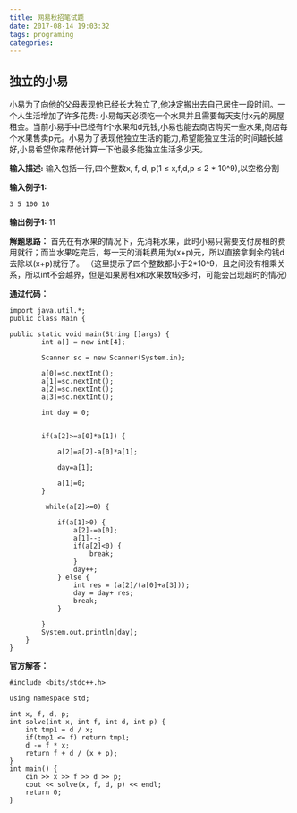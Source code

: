 ```yaml
---
title: 网易秋招笔试题
date: 2017-08-14 19:03:32
tags: programing
categories: 
---
```


<!--TOC-->

## 独立的小易

小易为了向他的父母表现他已经长大独立了,他决定搬出去自己居住一段时间。一个人生活增加了许多花费: 小易每天必须吃一个水果并且需要每天支付x元的房屋租金。当前小易手中已经有f个水果和d元钱,小易也能去商店购买一些水果,商店每个水果售卖p元。小易为了表现他独立生活的能力,希望能独立生活的时间越长越好,小易希望你来帮他计算一下他最多能独立生活多少天。 
<!--more-->
**输入描述:**
输入包括一行,四个整数x, f, d, p(1 ≤ x,f,d,p ≤ 2 * 10^9),以空格分割

**输入例子1:**
```
3 5 100 10
```

**输出例子1:**
11

**解题思路：**
首先在有水果的情况下，先消耗水果，此时小易只需要支付房租的费用就行；而当水果吃完后，每一天的消耗费用为(x+p)元，所以直接拿剩余的钱d去除以(x+p)就行了。
（这里提示了四个整数都小于2*10^9，且之间没有相乘关系，所以int不会越界，但是如果房租x和水果数f较多时，可能会出现超时的情况）

**通过代码：**
```
import java.util.*;
public class Main {
 
public static void main(String []args) {
        int a[] = new int[4];

        Scanner sc = new Scanner(System.in);

        a[0]=sc.nextInt();
        a[1]=sc.nextInt();
        a[2]=sc.nextInt();
        a[3]=sc.nextInt();

        int day = 0;
    
    
    	if(a[2]>=a[0]*a[1]) {
            
            a[2]=a[2]-a[0]*a[1];
            
            day=a[1];
            
            a[1]=0;
        }

         while(a[2]>=0) {

            if(a[1]>0) {
                a[2]-=a[0];
                a[1]--;
                if(a[2]<0) {
                    break;
                }
                day++;
            } else {
                int res = (a[2]/(a[0]+a[3]));
                day = day+ res;
                break;
            }

        }
        System.out.println(day);
    }
}

```

**官方解答：**
```
#include <bits/stdc++.h>

using namespace std;

int x, f, d, p;
int solve(int x, int f, int d, int p) {
    int tmp1 = d / x;
    if(tmp1 <= f) return tmp1;
    d -= f * x;
    return f + d / (x + p);
}
int main() {
    cin >> x >> f >> d >> p;
    cout << solve(x, f, d, p) << endl;
    return 0;
}
```